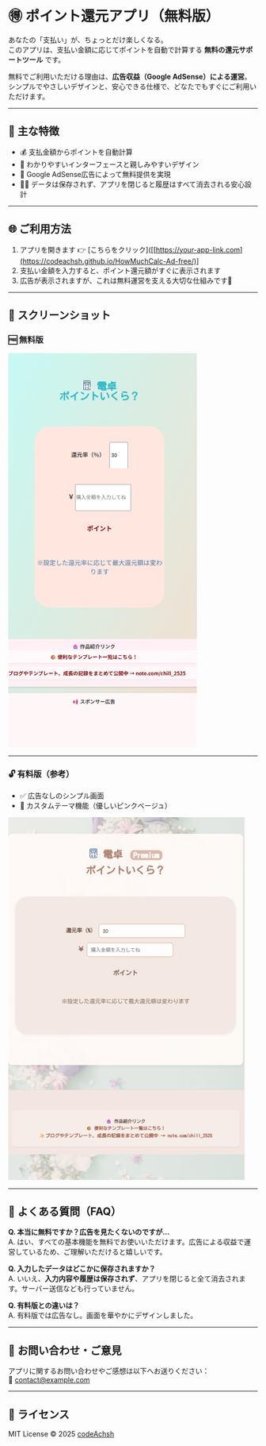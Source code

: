 # 🉐 ポイント還元アプリ（無料版）

あなたの「支払い」が、ちょっとだけ楽しくなる。  
このアプリは、支払い金額に応じてポイントを自動で計算する **無料の還元サポートツール** です。

無料でご利用いただける理由は、**広告収益（Google AdSense）による運営**。  
シンプルでやさしいデザインと、安心できる仕様で、どなたでもすぐにご利用いただけます。

---

## 📱 主な特徴

- 💰 支払金額からポイントを自動計算
- 🎨 わかりやすいインターフェースと親しみやすいデザイン
- 📢 Google AdSense広告によって無料提供を実現
- 🧘‍♀️ データは保存されず、アプリを閉じると履歴はすべて消去される安心設計

---

## 🌐 ご利用方法

1. アプリを開きます 👉 [こちらをクリック]([[https://your-app-link.com](https://codeachsh.github.io/HowMuchCalc-Ad-free/)]
2. 支払い金額を入力すると、ポイント還元額がすぐに表示されます
3. 広告が表示されますが、これは無料運営を支える大切な仕組みです🙏

---

## 👀 スクリーンショット

### 🆓 無料版

![無料版のスクリーンショット](./assets/images/muryo-ban.png)

---

### 🔓 有料版（参考）

- ✅ 広告なしのシンプル画面  
- 🎨 カスタムテーマ機能（優しいピンクベージュ）

![有料版のスクリーンショット](./assets/images/yuryo-ban.png)


---

## 📝 よくある質問（FAQ）

**Q. 本当に無料ですか？広告を見たくないのですが…**  
A. はい、すべての基本機能を無料でお使いいただけます。広告による収益で運営しているため、ご理解いただけると嬉しいです。

**Q. 入力したデータはどこかに保存されますか？**  
A. いいえ、**入力内容や履歴は保存されず**、アプリを閉じると全て消去されます。サーバー送信なども行っていません。

**Q. 有料版との違いは？**  
A. 有料版では広告なし。画面を華やかにデザインしました。

---

## 📩 お問い合わせ・ご意見

アプリに関するお問い合わせやご感想は以下へお送りください：  
📧 contact@example.com  

---

## 📄 ライセンス

MIT License © 2025 [codeAchsh](https://github.com/codeAchsh)

